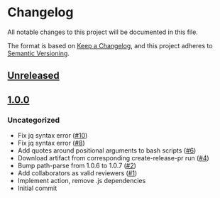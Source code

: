 # Changelog
All notable changes to this project will be documented in this file.

The format is based on [Keep a Changelog](https://keepachangelog.com/en/1.0.0/),
and this project adheres to [Semantic Versioning](https://semver.org/spec/v2.0.0.html).

## [Unreleased]

## [1.0.0]
### Uncategorized
- Fix jq syntax error ([#10](https://github.com/MetaMask/action-require-additional-reviewer/pull/10))
- Fix jq syntax error ([#8](https://github.com/MetaMask/action-require-additional-reviewer/pull/8))
- Add quotes around positional arguments to bash scripts ([#6](https://github.com/MetaMask/action-require-additional-reviewer/pull/6))
- Download artifact from corresponding create-release-pr run ([#4](https://github.com/MetaMask/action-require-additional-reviewer/pull/4))
- Bump path-parse from 1.0.6 to 1.0.7 ([#2](https://github.com/MetaMask/action-require-additional-reviewer/pull/2))
- Add collaborators as valid reviewers ([#1](https://github.com/MetaMask/action-require-additional-reviewer/pull/1))
- Implement action, remove .js dependencies
- Initial commit

[Unreleased]: https://github.com/MetaMask/action-require-additional-reviewer/compare/v1.0.0...HEAD
[1.0.0]: https://github.com/MetaMask/action-require-additional-reviewer/releases/tag/v1.0.0
